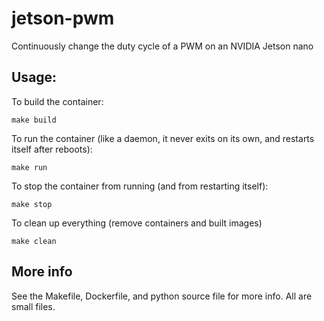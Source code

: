# jetson-pwm
Continuously change the duty cycle of a PWM on an NVIDIA Jetson nano

## Usage:

To build the container:

```
make build
```

To run the container (like a daemon, it never exits on its own, and restarts itself after reboots):

```
make run
```

To stop the container from running (and from restarting itself):

```
make stop
```

To clean up everything (remove containers and built images)

```
make clean
```

## More info

See the Makefile, Dockerfile, and python source file for more info. All are small files.

